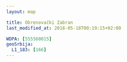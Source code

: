 ```yaml
---
layout: map

title: Obrenovački Zabran
last_modified_at: 2018-05-18T00:19:15+02:00

WDPA: [555560015]
geoSrbija:
  L1_183: [166]
---
```

